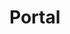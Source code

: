 <EuiPageHeader>
  <EuiPageHeaderSection>
    <EuiTitle @size="l">
      <h1>
        Portal
      </h1>
    </EuiTitle>
  </EuiPageHeaderSection>
</EuiPageHeader>
